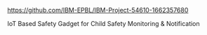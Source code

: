 https://github.com/IBM-EPBL/IBM-Project-54610-1662357680

IoT Based Safety Gadget for Child Safety Monitoring & Notification
